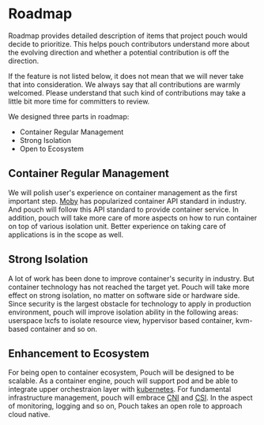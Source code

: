 # Roadmap

Roadmap provides detailed description of items that project pouch would decide to prioritize. This helps pouch contributors understand more about the evolving direction and whether a potential contribution is off the direction.

If the feature is not listed below, it does not mean that we will never take that into consideration. We always say that all contributions are warmly welcomed. Please understand that such kind of contributions may take a little bit more time for committers to review.

We designed three parts in roadmap:

* Container Regular Management
* Strong Isolation
* Open to Ecosystem

## Container Regular Management

We will polish user's experience on container management as the first important step. [Moby](https://github.com/moby/moby) has popularized container API standard in industry. And pouch will follow this API standard to provide container service. In addition, pouch will take more care of more aspects on how to run container on top of various isolation unit. Better experience on taking care of applications is in the scope as well.

## Strong Isolation

A lot of work has been done to improve container's security in industry. But container technology has not reached the target yet. Pouch will take more effect on strong isolation, no matter on software side or hardware side. Since security is the largest obstacle for technology to apply in production environment, pouch will improve isolation ability in the following areas: userspace lxcfs to isolate resource view, hypervisor based container, kvm-based container and so on.

## Enhancement to Ecosystem

For being open to container ecosystem, Pouch will be designed to be scalable. As a container engine, pouch will support pod and be able to integrate upper orchestraion layer with [kubernetes](https://github.com/kubernetes/kubernetes). For fundamental infrastructure management, pouch will embrace [CNI](https://github.com/containernetworking/cni) and [CSI](https://github.com/container-storage-interface). In the aspect of monitoring, logging and so on, Pouch takes an open role to approach cloud native.


